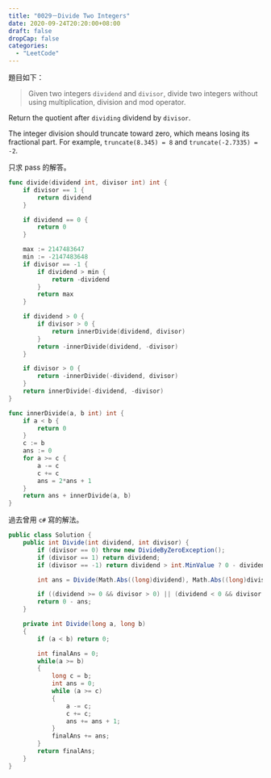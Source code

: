 ```yaml
---
title: "0029－Divide Two Integers"
date: 2020-09-24T20:20:00+08:00
draft: false
dropCap: false
categories:
  - "LeetCode"
---
```


題目如下：

> Given two integers `dividend` and `divisor`, divide two integers without using multiplication, division and mod operator.

Return the quotient after `dividing` dividend by `divisor`.

The integer division should truncate toward zero, which means losing its fractional part. For example, `truncate(8.345) = 8` and `truncate(-2.7335) = -2`.

<!--more-->

只求 pass 的解答。

```go
func divide(dividend int, divisor int) int {
	if divisor == 1 {
		return dividend
	}

	if dividend == 0 {
		return 0
	}

	max := 2147483647
	min := -2147483648
	if divisor == -1 {
		if dividend > min {
			return -dividend
		}
		return max
	}

	if dividend > 0 {
		if divisor > 0 {
			return innerDivide(dividend, divisor)
		}
		return -innerDivide(dividend, -divisor)
	}

	if divisor > 0 {
		return -innerDivide(-dividend, divisor)
	}
	return innerDivide(-dividend, -divisor)
}

func innerDivide(a, b int) int {
	if a < b {
		return 0
	}
	c := b
	ans := 0
	for a >= c {
		a -= c
		c += c
		ans = 2*ans + 1
	}
	return ans + innerDivide(a, b)
}
```

過去曾用 `c#` 寫的解法。

```csharp
public class Solution {
    public int Divide(int dividend, int divisor) {
        if (divisor == 0) throw new DivideByZeroException();
        if (divisor == 1) return dividend;
        if (divisor == -1) return dividend > int.MinValue ? 0 - dividend : int.MaxValue;

        int ans = Divide(Math.Abs((long)dividend), Math.Abs((long)divisor));

        if ((dividend >= 0 && divisor > 0) || (dividend < 0 && divisor < 0)) return ans;
        return 0 - ans;
    }

    private int Divide(long a, long b)
    {
        if (a < b) return 0;

        int finalAns = 0;
        while(a >= b)
        {
            long c = b;
            int ans = 0;
            while (a >= c)
            {
                a -= c;
                c += c;
                ans += ans + 1;
            }
            finalAns += ans;
        }
        return finalAns;
    }
}
```
